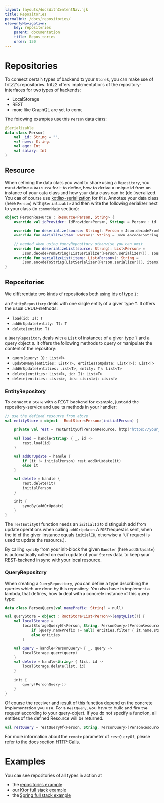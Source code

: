 ```yaml
---
layout: layouts/docsWithContentNav.njk 
title: Repositories
permalink: /docs/repositories/
eleventyNavigation:
    key: repositories
    parent: documentation
    title: Repositories
    order: 130
---
```


# Repositories

To connect certain types of backend to your `Store`s, you can make use of fritz2's repositories. fritz2 offers
implementations of the repository-interfaces for two types of backends:

* LocalStorage
* REST
* more like GraphQL are yet to come

The following examples use this `Person` data class:

```kotlin
@Serializable
data class Person(
    val _id: String = "",
    val name: String,
    val age: Int,
    val salary: Int
)
```

## Resource

When defining the data class you want to share using a `Repository`, you must define a `Resource` for it to define, how
to derive a unique id from an instance of your data class and how your data class can be (de-)serialized. You can of
course use [kotlinx-serialization](https://github.com/Kotlin/kotlinx.serialization)
for this. Annotate your data class (here `Person`) with `@Serializable` and then write the following serializer next to
your class (in `commonMain` section):

```kotlin
object PersonResource : Resource<Person, String> {
    override val idProvider: IdProvider<Person, String> = Person::_id

    override fun deserialize(source: String): Person = Json.decodeFromString(Person.serializer(), source)
    override fun serialize(item: Person): String = Json.encodeToString(Person.serializer(), item)

    // needed when using QueryRepository otherwise you can omit
    override fun deserializeList(source: String): List<Person> =
        Json.decodeFromString(ListSerializer(Person.serializer()), source)
    override fun serializeList(items: List<Person>): String =
        Json.encodeToString(ListSerializer(Person.serializer()), items)
}
```

## Repositories

We differentiate two kinds of repositories both using ids of type `I`:

an `EntityRepository` deals with one single entity of a given type `T`. 
It offers the usual CRUD-methods:
* `load(id: I): T`
* `addOrUpdate(entity: T): T`
* `delete(entity: T)`
  
a `QueryRepository` deals with a `List` of instances of a given type `T` and a query object `Q`. 
It offers the following methods to query or manipulate the content of the repository:
* `query(query: Q): List<T>`
* `updateMany(entities: List<T>, entitiesToUpdate: List<T>): List<T>`
* `addOrUpdate(entities: List<T>, entity: T): List<T>`
* `delete(entities: List<T>, id: I): List<T>`
* `delete(entities: List<T>, ids: List<I>): List<T>`
  
  
### EntityRepository

To connect a `Store` with a REST-backend for example, just add the repository-service and use its methods in your
handler:

```kotlin
// use the defined resource from above
val entityStore = object : RootStore<Person>(initialPerson) {

    private val rest = restEntityOf(PersonResource, http("https://your_api_endpoint"), initialId = "")

    val load = handle<String> { _, id ->
        rest.load(id)
    }

    val addOrUpdate = handle {
        if (it != initialPerson) rest.addOrUpdate(it)
        else it
    }

    val delete = handle {
        rest.delete(it)
        initialPerson
    }

    init {
        syncBy(addOrUpdate)
    }
}
```

The `restEntityOf` function needs an `initialId` to distinguish add from update operations when calling `addOrUpdate`: 
A `POST`request is sent, when the id of the given instance equals `initialID`, otherwise a `PUT` request is used to 
update the resource.).

By calling `syncBy` from your init-block the given `Handler` (here `addOrUpdate`) is automatically called on each 
update
of your `Store`s data, to keep your REST-backend in sync with your local resource.

### QueryRepository

When creating a `QueryRepository`, you can define a type describing the queries which are done by this repository. 
You
also have to implement a lambda, that defines, how to deal with a concrete instance of this query type:

```kotlin
data class PersonQuery(val namePrefix: String? = null)

val queryStore = object : RootStore<List<Person>>(emptyList()) {
    val localStorage =
        localStorageQueryOf<Person, String, PersonQuery>(PersonResource, "your prefix") { entities, query ->
            if (query.namePrefix != null) entities.filter { it.name.startsWith(query.namePrefix) }
            else entities
        }

    val query = handle<PersonQuery> { _, query ->
        localStorage.query(query)
    }
    val delete = handle<String> { list, id ->
        localStorage.delete(list, id)
    }

    init {
        query(PersonQuery())
    }
}
```

Of course the receiver and result of this function depend on the concrete implementation you use. For a `RestQuery`, you
have to build and fire the request according to your query-object. If you do not specify a function, all entities of the
defined Resource will be returned.

```kotlin
val restQuery = restQueryOf<Person, String, PersonQuery>(PersonResource, "https://your_api_endpoint", initialId = "")
```

For more information about the `remote` parameter of `restQueryOf`, please refer to the docs
section [HTTP-Calls](HttpCalls.html).

# Examples

You can see repositories of all types in action at

* the [repositories example](https://examples.fritz2.dev/repositories/build/distributions/index.html)
* our [Ktor full stack example](https://github.com/jamowei/fritz2-ktor-todomvc)
* the [Spring full stack example](https://github.com/jamowei/fritz2-spring-todomvc) 

